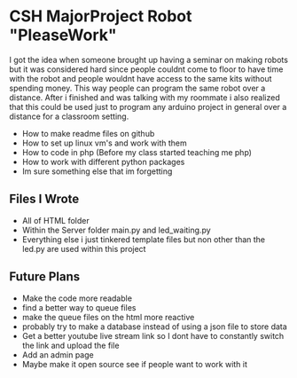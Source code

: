 <h1>CSH MajorProject Robot "PleaseWork"</h1>
<p>I got the idea when someone brought up having a seminar on making robots but it was considered hard since people couldnt come to floor to have time with the robot and people wouldnt have
access to the same kits without spending money. This way people can program the same robot over a distance. After i finished and was talking with my roommate i also realized 
that this could be used just to program any arduino project in general over a distance for a classroom setting.</p>
<ul>
  <li>How to make readme files on github</li>
  <li>How to set up linux vm's and work with them</li>
  <li>How to code in php (Before my class started teaching me php)</li>
  <li>How to work with different python packages</li>
  <li>Im sure something else that im forgetting</li>
</ul>
<h2>Files I Wrote</h2>
<ul>
  
<li>All of HTML folder</li>
  <li>Within the Server folder main.py and led_waiting.py</li>
  <li>Everything else i just tinkered template files but non other than the led.py are used within this project</li>
</ul>
<h2>Future Plans</h2>
<ul>
  <li>Make the code more readable</li>
  <li>find a better way to queue files</li>
  <li>make the queue files on the html more reactive</li>
  <li>probably try to make a database instead of using a json file to store data</li>
  <li>Get a better youtube live stream link so I dont have to constantly switch the link and upload the file</li>
  <li>Add an admin page</li>
  <li>Maybe make it open source see if people want to work with it</li>
</ul>


